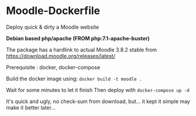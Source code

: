 # Moodle-Dockerfile

Deploy quick & dirty a Moodle website

**Debian based php/apache (FROM php:7.1-apache-buster)**

The package has a hardlink to actual Moodle 3.8.2 stable 
from https://download.moodle.org/releases/latest/

Prerequisite :
docker, docker-compose

Build the docker image using:
`docker build -t moodle .`

Wait for some minutes to let it finish
Then deploy with
`docker-compose up -d`

It's quick and ugly, no check-sum from download, but... it kept it simple
may make it better later...
